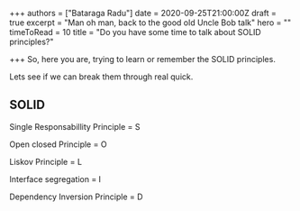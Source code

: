 +++
authors = ["Bataraga Radu"]
date = 2020-09-25T21:00:00Z
draft = true
excerpt = "Man oh man, back to the good old Uncle Bob talk"
hero = ""
timeToRead = 10
title = "Do you have some time to talk about SOLID principles?"

+++
So, here you are, trying to learn or remember the SOLID principles.

Lets see if we can break them through real quick.

## SOLID

Single Responsabillity Principle = S

Open closed Principle = O

Liskov Principle = L

Interface segregation = I

Dependency Inversion Principle = D
